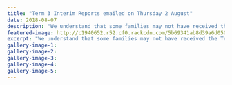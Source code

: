 ```yaml
---
title: "Term 3 Interim Reports emailed on Thursday 2 August"
date: 2018-08-07
description: "We understand that some families may not have received the Term 3 Interim Report which was emailed on Thursday 2 August.."
featured-image: http://c1940652.r52.cf0.rackcdn.com/5b69341ab8d39a6d0500067a/WEBSITE-CREST-used-SEPT-2017.jpg
excerpt: "We understand that some families may not have received the Term 3 Interim Report which was emailed on Thursday 2 August."
gallery-image-1: 
gallery-image-2: 
gallery-image-3: 
gallery-image-4: 
gallery-image-5: 
---
```

